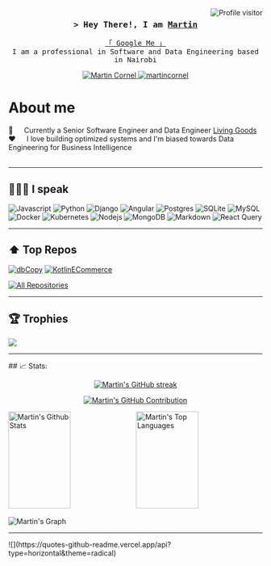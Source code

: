 
<a href="https://komarev.com/ghpvc/?username=ocornel">
  <img align="right" src="https://komarev.com/ghpvc/?username=ocornel&label=Visitors&color=0e75b6&style=flat" alt="Profile visitor" />
</a>



<!-- Intro  -->
<h3 align="center">
        <samp>&gt; Hey There!, I am
                <b><a target="_blank" href="https://mcornel.com">Martin</a></b>
        </samp>
</h3>


<p align="center"> 
  <samp>
    <a href="https://www.google.com/search?q=Martin+Cornel&oq=Martin+Cornel">「 Google Me 」</a>
    <br>
    I am a professional in Software and Data Engineering based in Nairobi
    <br>
  </samp>
</p>

<p align="center">
 <a href="https://mcornel.com" target="blank">
  <img src="https://img.shields.io/badge/Website-DC143C?style=for-the-badge&logo=medium&logoColor=white" alt="Martin Cornel" />
 </a>
 <a href="https://linkedin.com/in/martincornel" target="_blank">
  <img src="https://img.shields.io/badge/LinkedIn-0077B5?style=for-the-badge&logo=linkedin&logoColor=white" alt="martincornel"/>
  </a> 
</p>

<!-- About Section -->
 # About me
 
<p>
 <!-- <img align="right" width="350" src="/assets/programmer.gif" alt="Coding gif" /> -->
  
 💼️ &emsp; Currently a Senior Software Engineer and Data Engineer [Living Goods](https://livinggoods.org/)<br/>
 ❤️ &emsp; I love building optimized systems and I'm biased towards Data Engineering for Business Intelligence<br/><br/>

[//]: # ( 📧 &emsp; Reach me anytime: mrtncornel@gmail.com<br/><br/>)

</p>
<hr>

## 👨🏾‍💻 I speak

<!-- , , , PHP, Laravel,, , , CouchDB, MongoDB, Git, , REST, Kotlin, Superset, NiFi, Tableau, NGINX, ,  -->

![Javascript](https://img.shields.io/badge/Javascript-F0DB4F?style=for-the-badge&labelColor=black&logo=javascript&logoColor=F0DB4F)
![Python](https://img.shields.io/badge/python-3670A0?style=for-the-badge&logo=python&logoColor=ffdd54)
![Django](https://img.s👨🏾‍💻hields.io/badge/django-%23092E20.svg?style=for-the-badge&logo=django&logoColor=white)
![Angular](https://img.shields.io/badge/angular-%23DD0031.svg?style=for-the-badge&logo=angular&logoColor=white)
![Postgres](https://img.shields.io/badge/postgres-%23316192.svg?style=for-the-badge&logo=postgresql&logoColor=white) 
![SQLite](https://img.shields.io/badge/sqlite-%2307405e.svg?style=for-the-badge&logo=sqlite&logoColor=white) 
![MySQL](https://img.shields.io/badge/mysql-%2300f.svg?style=for-the-badge&logo=mysql&logoColor=white) 
![Docker](https://img.shields.io/badge/docker-%230db7ed.svg?style=for-the-badge&logo=docker&logoColor=white) 
![Kubernetes](https://img.shields.io/badge/kubernetes-%23326ce5.svg?style=for-the-badge&logo=kubernetes&logoColor=white)
![Nodejs](https://img.shields.io/badge/Nodejs-3C873A?style=for-the-badge&labelColor=black&logo=node.js&logoColor=3C873A)
![MongoDB](https://img.shields.io/badge/MongoDB-4EA94B?style=for-the-badge&logo=mongodb&logoColor=white)
![Markdown](https://img.shields.io/badge/Markdown-000000?style=for-the-badge&logo=markdown&logoColor=white)
![React Query](https://img.shields.io/badge/-React_Query-FF4154?style=for-the-badge&logo=react%20query&logoColor=white)

<hr>

## ⬆️ Top Repos
[![dbCopy](https://github-readme-stats.vercel.app/api/pin/?username=ocornel&repo=db_copy&border_color=7F3FBF&bg_color=0D1117&title_color=C9D1D9&text_color=8B949E&icon_color=7F3FBF)](https://github.com/ocornel/db_copy)
[![KotlinECommerce](https://github-readme-stats.vercel.app/api/pin/?username=ocornel&repo=kotlin_ecommerce&border_color=7F3FBF&bg_color=0D1117&title_color=C9D1D9&text_color=8B949E&icon_color=7F3FBF)](https://github.com/ocornel/Kotlin_eCommerce)

[//]: # ([![My Web]&#40;https://github-readme-stats.vercel.app/api/pin/?username=ocornel&repo=mcornel.com&border_color=7F3FBF&bg_color=0D1117&title_color=C9D1D9&text_color=8B949E&icon_color=7F3FBF&#41;]&#40;https://github.com/ocornel/mcornel.com&#41;)

<p align="left">
  <a href="https://github.com/ocornel?tab=repositories" target="_blank"><img alt="All Repositories" title="All Repositories" src="https://img.shields.io/badge/-All%20Repos-2962FF?style=for-the-badge&logo=koding&logoColor=white"/></a>
</p>

<hr/>

## 🏆 Trophies
![](https://github-profile-trophy.vercel.app/?username=ocornel&theme=radical&no-frame=false&no-bg=true&margin-w=4)

<hr>
## 📈 Stats:
<p align="center">
  <a href="https://github.com/ocornel">
    <img src="https://github-readme-streak-stats.herokuapp.com/?user=ocornel&theme=radical&border=7F3FBF&background=0D1117" alt="Martin's GitHub streak"/>
  </a>
</p>

<p align="center">
  <a href="https://github.com/ocornel">
    <img src="https://github-profile-summary-cards.vercel.app/api/cards/profile-details?username=ocornel&theme=radical" alt="Martin's GitHub Contribution"/>
  </a>
</p>

<a> 
    <a href="https://github.com/ocornel"><img alt="Martin's Github Stats" src="https://denvercoder1-github-readme-stats.vercel.app/api?username=ocornel&show_icons=true&count_private=true&theme=react&border_color=7F3FBF&bg_color=0D1117&title_color=F85D7F&icon_color=F8D866" height="192px" width="49.5%"/></a>
  <a href="https://github.com/ocornel"><img alt="Martin's Top Languages" src="https://denvercoder1-github-readme-stats.vercel.app/api/top-langs/?username=ocornel&langs_count=8&layout=compact&theme=react&border_color=7F3FBF&bg_color=0D1117&title_color=F85D7F&icon_color=F8D866" height="192px" width="49.5%"/></a>
  <br/>
</a>



![Martin's Graph](https://github-readme-activity-graph.vercel.app/graph?username=ocornel&custom_title=Martin's%20GitHub%20Activity%20Graph&bg_color=0D1117&color=7F3FBF&line=7F3FBF&point=7F3FBF&area_color=FFFFFF&title_color=FFFFFF&area=true)

<hr>
![](https://quotes-github-readme.vercel.app/api?type=horizontal&theme=radical)
